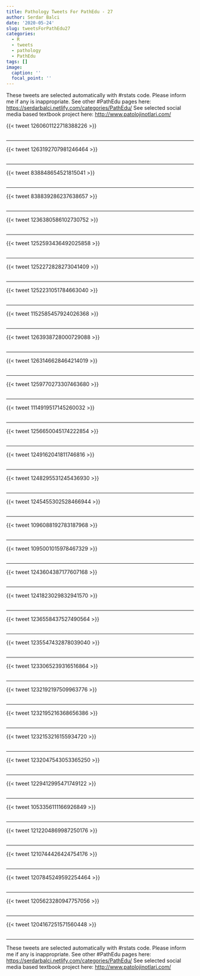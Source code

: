 ```yaml
---
title: Pathology Tweets For PathEdu - 27
author: Serdar Balci
date: '2020-05-24'
slug: tweetsForPathEdu27
categories:
  - R
  - tweets
  - pathology
  - PathEdu
tags: []
image:
  caption: ''
  focal_point: ''
---
```



These tweets are selected automatically with #rstats code. Please inform me if any is inappropriate.
See other #PathEdu pages here: https://serdarbalci.netlify.com/categories/PathEdu/ 
See selected social media based textbook project here: http://www.patolojinotlari.com/

{{< tweet 1260601122718388226 >}}
<br>
<br>
<hr>
{{< tweet 1263192707981246464 >}}
<br>
<br>
<hr>
{{< tweet 838848654521815041 >}}
<br>
<br>
<hr>
{{< tweet 838839286237638657 >}}
<br>
<br>
<hr>
{{< tweet 1236380586102730752 >}}
<br>
<br>
<hr>
{{< tweet 1252593436492025858 >}}
<br>
<br>
<hr>
{{< tweet 1252272828273041409 >}}
<br>
<br>
<hr>
{{< tweet 1252231051784663040 >}}
<br>
<br>
<hr>
{{< tweet 1152585457924026368 >}}
<br>
<br>
<hr>
{{< tweet 1263938728000729088 >}}
<br>
<br>
<hr>
{{< tweet 1263146628464214019 >}}
<br>
<br>
<hr>
{{< tweet 1259770273307463680 >}}
<br>
<br>
<hr>
{{< tweet 1114919517145260032 >}}
<br>
<br>
<hr>
{{< tweet 1256650045174222854 >}}
<br>
<br>
<hr>
{{< tweet 1249162041811746816 >}}
<br>
<br>
<hr>
{{< tweet 1248295531245436930 >}}
<br>
<br>
<hr>
{{< tweet 1245455302528466944 >}}
<br>
<br>
<hr>
{{< tweet 1096088192783187968 >}}
<br>
<br>
<hr>
{{< tweet 1095001015978467329 >}}
<br>
<br>
<hr>
{{< tweet 1243604387177607168 >}}
<br>
<br>
<hr>
{{< tweet 1241823029832941570 >}}
<br>
<br>
<hr>
{{< tweet 1236558437527490564 >}}
<br>
<br>
<hr>
{{< tweet 1235547432878039040 >}}
<br>
<br>
<hr>
{{< tweet 1233065239316516864 >}}
<br>
<br>
<hr>
{{< tweet 1232192197509963776 >}}
<br>
<br>
<hr>
{{< tweet 1232195216368656386 >}}
<br>
<br>
<hr>
{{< tweet 1232153216155934720 >}}
<br>
<br>
<hr>
{{< tweet 1232047543053365250 >}}
<br>
<br>
<hr>
{{< tweet 1229412995471749122 >}}
<br>
<br>
<hr>
{{< tweet 1053356111166926849 >}}
<br>
<br>
<hr>
{{< tweet 1212204869987250176 >}}
<br>
<br>
<hr>
{{< tweet 1210744426424754176 >}}
<br>
<br>
<hr>
{{< tweet 1207845249592254464 >}}
<br>
<br>
<hr>
{{< tweet 1205623280947757056 >}}
<br>
<br>
<hr>
{{< tweet 1204167251571560448 >}}
<br>
<br>
<hr>


These tweets are selected automatically with #rstats code. Please inform me if any is inappropriate.
See other #PathEdu pages here: https://serdarbalci.netlify.com/categories/PathEdu/ 
See selected social media based textbook project here: http://www.patolojinotlari.com/
